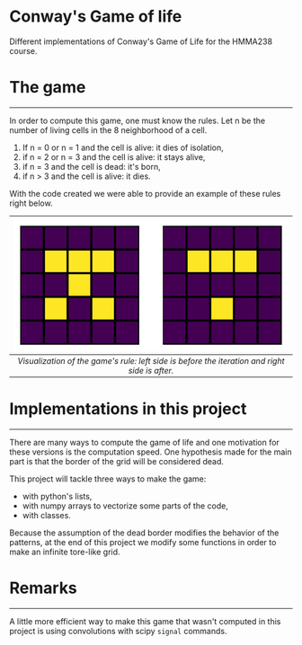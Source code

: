 # Conway's Game of life


Different implementations of Conway's Game of Life for the HMMA238 course.

# The game
------------------------
In order to compute this game, one must know the rules. Let n be the number of living cells in the 8 neighborhood of a cell.

1. If n = 0 or n = 1 and the cell is alive: it dies of isolation,
2. if n = 2 or n = 3 and the cell is alive: it stays alive,
3. if n = 3 and the cell is dead: it's born,
4. if n > 3 and the cell is alive: it dies.

With the code created we were able to provide an example of these rules right below.

| ![Visualization of the rules.](https://github.com/tanglef/Game_Of_Life/blob/master/pictures/before-after.png) | 
|:--:| 
| *Visualization of the game's rule: left side is before the iteration and right side is after.* |

# Implementations in this project
-------------------------
There are many ways to compute the game of life and one motivation for these versions is the computation speed. One hypothesis made for the main part is that the border of the grid will be considered dead.

This project will tackle three ways to make the game:

* with python's lists,
* with numpy arrays to vectorize some parts of the code,
* with classes.

Because the assumption of the dead border modifies the behavior of the patterns, at the end of this project we modify some functions in order to make an infinite tore-like grid.

# Remarks
------------------------
A little more efficient way to make this game that wasn't computed in this project is using convolutions with scipy `signal` commands.

